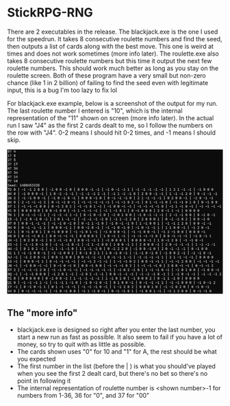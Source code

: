# StickRPG-RNG
There are 2 executables in the release. The blackjack.exe is the one I used for the speedrun. It takes 8 consecutive roulette numbers and find the seed, then outputs a list of cards along with the best move. This one is weird at times and does not work sometimes (more info later). The roulette.exe also takes 8 consecutive roulette numbers but this time it output the next few roulette numbers. This should work much better as long as you stay on the roulette screen. Both of these program have a very small but non-zero chance (like 1 in 2 billion) of failing to find the seed even with legitimate input, this is a bug I'm too lazy to fix lol

For blackjack.exe example, below is a screenshot of the output for my run. The last roulette number I entered is "10", which is the internal representation of the "11" shown on screen (more info later). In the actual run I saw "J4" as the first 2 cards dealt to me, so I follow the numbers on the row with "J4". 0-2 means I should hit 0-2 times, and -1 means I should skip.

![alt text](https://github.com/Anonymous1212144/StickRPG-RNG/blob/main/seed_run.png)

## The "more info"
- blackjack.exe is designed so right after you enter the last number, you start a new run as fast as possible. It also seem to fail if you have a lot of money, so try to quit with as little as possible.
- The cards shown uses "0" for 10 and "1" for A, the rest should be what you expected
- The first number in the list (before the | ) is what you should've played when you see the first 2 dealt card, but there's no bet so there's no point in following it
- The internal representation of roulette number is \<shown number>-1 for numbers from 1-36, 36 for "0", and 37 for "00"
